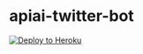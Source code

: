 # apiai-twitter-bot

[![Deploy to Heroku](https://www.herokucdn.com/deploy/button.svg)](https://heroku.com/deploy)